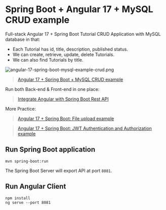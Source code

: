 # Spring Boot + Angular 17 + MySQL CRUD example

Full-stack Angular 17 + Spring Boot Tutorial CRUD Application with MySQL database in that:
- Each Tutorial has id, title, description, published status.
- We can create, retrieve, update, delete Tutorials.
- We can also find Tutorials by title.

![angular-17-spring-boot-mysql-example-crud.png](angular-17-spring-boot-mysql-example-crud.png)

> [Angular 17 + Spring Boot + MySQL CRUD example](https://www.bezkoder.com/spring-boot-angular-17-mysql/)

Run both Back-end & Front-end in one place:
> [Integrate Angular with Spring Boot Rest API](https://www.bezkoder.com/integrate-angular-12-spring-boot/)

More Practice:
> [Angular 17 + Spring Boot: File upload example](https://www.bezkoder.com/angular-17-spring-boot-file-upload/)

> [Angular 17 + Spring Boot: JWT Authentication and Authorization example](https://www.bezkoder.com/angular-17-spring-boot-jwt-auth/)

## Run Spring Boot application
```
mvn spring-boot:run
```
The Spring Boot Server will export API at port `8081`.

## Run Angular Client
```
npm install
ng serve --port 8081
```
